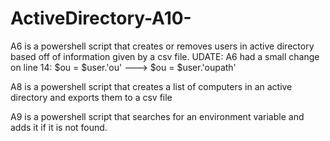 # ActiveDirectory-A10-
A6 is a powershell script that creates or removes users in active directory based off of information given by a csv file.
UDATE: A6 had a small change on line 14: $ou = $user.'ou' ---> $ou = $user.'oupath'

A8 is a powershell script that creates a list of computers in an active directory and exports them to a csv file

A9 is a powershell script that searches for an environment variable and adds it if it is not found.
